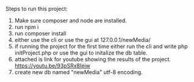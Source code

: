 Steps to run this project: 

1. Make sure composer and node are installed.
2. run npm i 
3. run composer install
4. either use the cli or use the gui at 127.0.0.1/newMedia/
5. if running the project for the first time either run the cli and
    write php initProject.php
    or use the gui to initalize the db table.
6. attached is link for youtube showing the results of the project. https://youtu.be/93pSRx8Ieiw
7. create new db named "newMedia" utf-8 encoding.